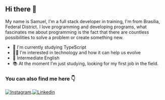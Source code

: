## Hi there :space_invader:

My name is Samuel, I'm a full stack developer in training, I'm from Brasília, Federal District. I love programming and developing programs, what fascinates me about programming is the fact that there are countless possibilities to solve a problem or create something new.

- :seedling: I'm currently studying TypeScript
- 👩‍💻 I'm interested in technology and how it can help us evolve
- :abcd: Intermediate English
- :books: At the moment I'm just studying, looking for my first job in the field.

### You can also find me here 👇

<div>
<a href="https://instagram.com/goomes_pereira" target="_blank">
 <img align="center" src="https://img.shields.io/badge/Instagram-E4405F?style=for-the-badge&logo=instagram&logoColor=white" alt="Instagram"/>
</a>

<a href="https://www.linkedin.com/in/samuelgomespereira/" target="_blank">
 <img align="center" src="https://img.shields.io/badge/LinkedIn-0077B5?style=for-the-badge&logo=linkedin&logoColor=white" alt="Linkedin"/>
</a>

</div>
<br>
